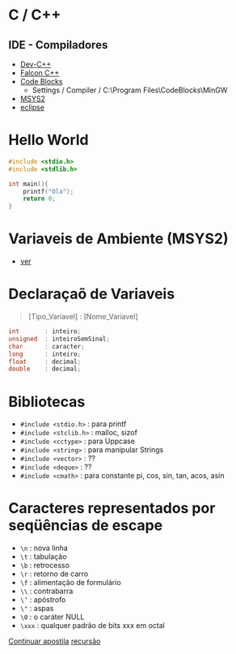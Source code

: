 # C / C++

## IDE - Compiladores
- [Dev-C++](https://sourceforge.net/projects/orwelldevcpp/)
- [Falcon C++](https://sourceforge.net/projects/falconcpp/)
- [Code Blocks](https://www.codeblocks.org/)
  - Settings / Compiler / C:\Program Files\CodeBlocks\MinGW 
- [MSYS2](https://www.msys2.org/)
- [eclipse](https://www.eclipse.org/downloads/)

# Hello World
~~~C
#include <stdio.h>
#include <stdlib.h>

int main(){
    printf("Ola");
    return 0;
}
~~~


# Variaveis de Ambiente (MSYS2)
- [ver](https://www.youtube.com/watch?v=HF95fQaQUDU)

# Declaraçaõ de Variaveis
> [Tipo_Variavel] : [Nome_Variavel]
~~~C
int       : inteiro;
unsigned  : inteiroSemSinal;
char      : caracter;
long      : inteiro;
float     : decimal;
double    : decimal; 
~~~

# Bibliotecas
- `#include <stdio.h>`  : para printf
- `#include <stclib.h>` : malloc, sizof
- `#include <cctype>`   : para Uppcase
- `#include <string>`   : para manipular Strings
- `#include <vector>`   : ??
- `#include <deque>`    : ??
- `#include <cmath>`    : para constante pi, cos, sin, tan, acos, asin



# Caracteres representados por seqüências de escape
- `\n` : nova linha 
- `\t` : tabulação
- `\b` : retrocesso 
- `\r` : retorno de carro
- `\f` : alimentação de formulário 
- `\\` : contrabarra
- `\’` : apóstrofo 
- `\"` : aspas
- `\0` : o caráter NULL
- `\xxx` : qualquer padrão de bits xxx em octal

[Continuar apostila](file:///C:/Users/Fabio/Downloads/Estrutura%20de%20dados%20-%20Unicamp%20Prof%20Ivan.pdf)
[recursão](https://www.youtube.com/watch?v=5SHGxN7_Snc)



